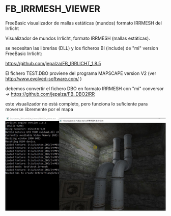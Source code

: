 # FB_IRRMESH_VIEWER
FreeBasic visualizador de mallas estáticas (mundos) formato IRRMESH del Irrlicht

Visualizador de mundos Irrlicht, formato IRRMESH (mallas estáticas).

se necesitan las librerias (DLL) y los ficheros BI (include) de "mi" version FreeBasic Irrlicht:

https://github.com/jepalza/FB_IRRLICHT_1.8.5

El fichero TEST.DBO proviene del programa MAPSCAPE version V2 (ver http://www.evolved-software.com/ )

debemos convertir el fichero DBO en formato IRRMESH con "mi" conversor -> https://github.com/jepalza/FB_DBO2IRR

este visualizador no está completo, pero funciona lo suficiente para moverse libremente por el mapa

![Imagen fb80486_bios.jpg](https://github.com/jepalza/FB_IRRMESH_VIEWER/blob/main/imagen/irrlicht_dbo.jpg)
